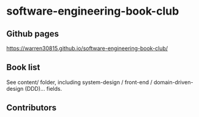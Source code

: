 # software-engineering-book-club

## Github pages

<https://warren30815.github.io/software-engineering-book-club/>

## Book list

See content/ folder, including system-design / front-end / domain-driven-design (DDD)... fields.

## Contributors

<!-- the below will be generated by https://github.com/marketplace/actions/contribute-list -->

<!-- readme: <ninebird2>,contributors -start -->
<!-- readme: <ninebird2>,contributors -end -->
